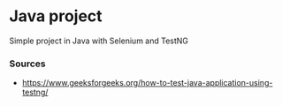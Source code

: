 # Java project
Simple project in Java with Selenium and TestNG
### Sources
- https://www.geeksforgeeks.org/how-to-test-java-application-using-testng/